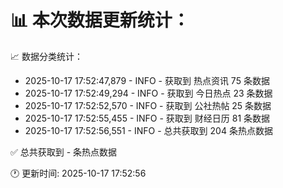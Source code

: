 📊 本次数据更新统计：
==========================

📈 数据分类统计：
- 2025-10-17 17:52:47,879 - INFO - 获取到 热点资讯 75 条数据
- 2025-10-17 17:52:49,294 - INFO - 获取到 今日热点 23 条数据
- 2025-10-17 17:52:52,570 - INFO - 获取到 公社热帖 25 条数据
- 2025-10-17 17:52:55,455 - INFO - 获取到 财经日历 81 条数据
- 2025-10-17 17:52:56,551 - INFO - 总共获取到 204 条热点数据

✅ 总共获取到 - 条热点数据

🕐 更新时间: 2025-10-17 17:52:56
